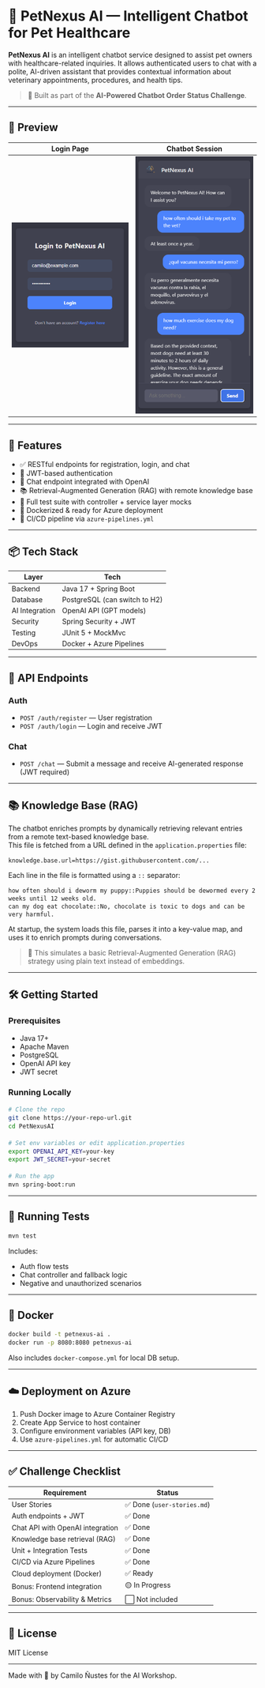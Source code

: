 
# 🐾 PetNexus AI — Intelligent Chatbot for Pet Healthcare

**PetNexus AI** is an intelligent chatbot service designed to assist pet owners with healthcare-related inquiries. It allows authenticated users to chat with a polite, AI-driven assistant that provides contextual information about veterinary appointments, procedures, and health tips.

> 🧠 Built as part of the **AI-Powered Chatbot Order Status Challenge**.

---

## 📸 Preview

| Login Page | Chatbot Session |
|------------|-----------------|
| ![Login](docs/screenshots/login.png) | ![Chat](docs/screenshots/chat.png) |

---

## 🚀 Features

- ✅ RESTful endpoints for registration, login, and chat
- 🔐 JWT-based authentication
- 💬 Chat endpoint integrated with OpenAI
- 📚 Retrieval-Augmented Generation (RAG) with remote knowledge base
- 🧪 Full test suite with controller + service layer mocks
- 🐳 Dockerized & ready for Azure deployment
- 🔁 CI/CD pipeline via `azure-pipelines.yml`

---

## 📦 Tech Stack

| Layer          | Tech                          |
|----------------|-------------------------------|
| Backend        | Java 17 + Spring Boot         |
| Database       | PostgreSQL (can switch to H2) |
| AI Integration | OpenAI API (GPT models)       |
| Security       | Spring Security + JWT         |
| Testing        | JUnit 5 + MockMvc             |
| DevOps         | Docker + Azure Pipelines      |

---

## 🧪 API Endpoints

### Auth

- `POST /auth/register` — User registration
- `POST /auth/login` — Login and receive JWT

### Chat

- `POST /chat` — Submit a message and receive AI-generated response (JWT required)

---

## 📚 Knowledge Base (RAG)

The chatbot enriches prompts by dynamically retrieving relevant entries from a remote text-based knowledge base.  
This file is fetched from a URL defined in the `application.properties` file:

```properties
knowledge.base.url=https://gist.githubusercontent.com/...
```

Each line in the file is formatted using a `::` separator:

```text
how often should i deworm my puppy::Puppies should be dewormed every 2 weeks until 12 weeks old.
can my dog eat chocolate::No, chocolate is toxic to dogs and can be very harmful.
```

At startup, the system loads this file, parses it into a key-value map, and uses it to enrich prompts during conversations.

> 🔄 This simulates a basic Retrieval-Augmented Generation (RAG) strategy using plain text instead of embeddings.

---

## 🛠️ Getting Started

### Prerequisites

- Java 17+
- Apache Maven
- PostgreSQL
- OpenAI API key
- JWT secret

### Running Locally

```bash
# Clone the repo
git clone https://your-repo-url.git
cd PetNexusAI

# Set env variables or edit application.properties
export OPENAI_API_KEY=your-key
export JWT_SECRET=your-secret

# Run the app
mvn spring-boot:run
```

---

## 🧪 Running Tests

```bash
mvn test
```

Includes:
- Auth flow tests
- Chat controller and fallback logic
- Negative and unauthorized scenarios

---

## 🐳 Docker

```bash
docker build -t petnexus-ai .
docker run -p 8080:8080 petnexus-ai
```

Also includes `docker-compose.yml` for local DB setup.

---

## ☁️ Deployment on Azure

1. Push Docker image to Azure Container Registry
2. Create App Service to host container
3. Configure environment variables (API key, DB)
4. Use `azure-pipelines.yml` for automatic CI/CD

---

## ✅ Challenge Checklist

| Requirement                         | Status |
|-------------------------------------|--------|
| User Stories                        | ✅ Done (`user-stories.md`) |
| Auth endpoints + JWT                | ✅ Done |
| Chat API with OpenAI integration    | ✅ Done |
| Knowledge base retrieval (RAG)      | ✅ Done |
| Unit + Integration Tests            | ✅ Done |
| CI/CD via Azure Pipelines           | ✅ Done |
| Cloud deployment (Docker)           | ✅ Ready |
| Bonus: Frontend integration         | 🟡 In Progress |
| Bonus: Observability & Metrics      | ⬜ Not included |

---

## 📄 License

MIT License

---

Made with 💙 by Camilo Ñustes for the AI Workshop.
